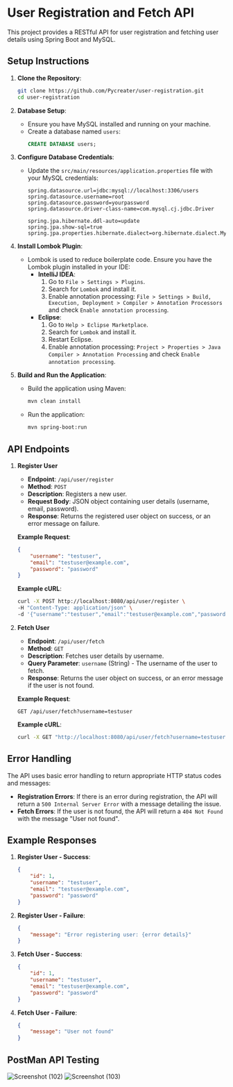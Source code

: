 # User Registration and Fetch API

This project provides a RESTful API for user registration and fetching user details using Spring Boot and MySQL.

## Setup Instructions

1. **Clone the Repository**:
    ```bash
    git clone https://github.com/Pycreater/user-registration.git
    cd user-registration
    ```

2. **Database Setup**:
    - Ensure you have MySQL installed and running on your machine.
    - Create a database named `users`:
        ```sql
        CREATE DATABASE users;
        ```

3. **Configure Database Credentials**:
    - Update the `src/main/resources/application.properties` file with your MySQL credentials:
        ```properties
        spring.datasource.url=jdbc:mysql://localhost:3306/users
        spring.datasource.username=root
        spring.datasource.password=yourpassword
        spring.datasource.driver-class-name=com.mysql.cj.jdbc.Driver

        spring.jpa.hibernate.ddl-auto=update
        spring.jpa.show-sql=true
        spring.jpa.properties.hibernate.dialect=org.hibernate.dialect.MySQL8Dialect
        ```

4. **Install Lombok Plugin**:
    - Lombok is used to reduce boilerplate code. Ensure you have the Lombok plugin installed in your IDE:
        - **IntelliJ IDEA**:
            1. Go to `File > Settings > Plugins`.
            2. Search for `Lombok` and install it.
            3. Enable annotation processing: `File > Settings > Build, Execution, Deployment > Compiler > Annotation Processors` and check `Enable annotation processing`.
        - **Eclipse**:
            1. Go to `Help > Eclipse Marketplace`.
            2. Search for `Lombok` and install it.
            3. Restart Eclipse.
            4. Enable annotation processing: `Project > Properties > Java Compiler > Annotation Processing` and check `Enable annotation processing`.

5. **Build and Run the Application**:
    - Build the application using Maven:
        ```bash
        mvn clean install
        ```
    - Run the application:
        ```bash
        mvn spring-boot:run
        ```

## API Endpoints

1. **Register User**
    - **Endpoint**: `/api/user/register`
    - **Method**: `POST`
    - **Description**: Registers a new user.
    - **Request Body**: JSON object containing user details (username, email, password).
    - **Response**: Returns the registered user object on success, or an error message on failure.

    **Example Request**:
    ```json
    {
        "username": "testuser",
        "email": "testuser@example.com",
        "password": "password"
    }
    ```

    **Example cURL**:
    ```bash
    curl -X POST http://localhost:8080/api/user/register \
    -H "Content-Type: application/json" \
    -d '{"username":"testuser","email":"testuser@example.com","password":"password"}'
    ```

2. **Fetch User**
    - **Endpoint**: `/api/user/fetch`
    - **Method**: `GET`
    - **Description**: Fetches user details by username.
    - **Query Parameter**: `username` (String) - The username of the user to fetch.
    - **Response**: Returns the user object on success, or an error message if the user is not found.

    **Example Request**:
    ```
    GET /api/user/fetch?username=testuser
    ```

    **Example cURL**:
    ```bash
    curl -X GET "http://localhost:8080/api/user/fetch?username=testuser"
    ```

## Error Handling

The API uses basic error handling to return appropriate HTTP status codes and messages:

- **Registration Errors**: If there is an error during registration, the API will return a `500 Internal Server Error` with a message detailing the issue.
- **Fetch Errors**: If the user is not found, the API will return a `404 Not Found` with the message "User not found".

## Example Responses

1. **Register User - Success**:
    ```json
    {
        "id": 1,
        "username": "testuser",
        "email": "testuser@example.com",
        "password": "password"
    }
    ```

2. **Register User - Failure**:
    ```json
    {
        "message": "Error registering user: {error details}"
    }
    ```

3. **Fetch User - Success**:
    ```json
    {
        "id": 1,
        "username": "testuser",
        "email": "testuser@example.com",
        "password": "password"
    }
    ```

4. **Fetch User - Failure**:
    ```json
    {
        "message": "User not found"
    }
    ```

## PostMan API Testing
![Screenshot (102)](https://github.com/Pycreater/user-registration/assets/114671066/a4757b73-7f96-4c22-a432-c56b693f0761)
![Screenshot (103)](https://github.com/Pycreater/user-registration/assets/114671066/c8c23957-c2cd-451b-9097-7f1297f9f591)

